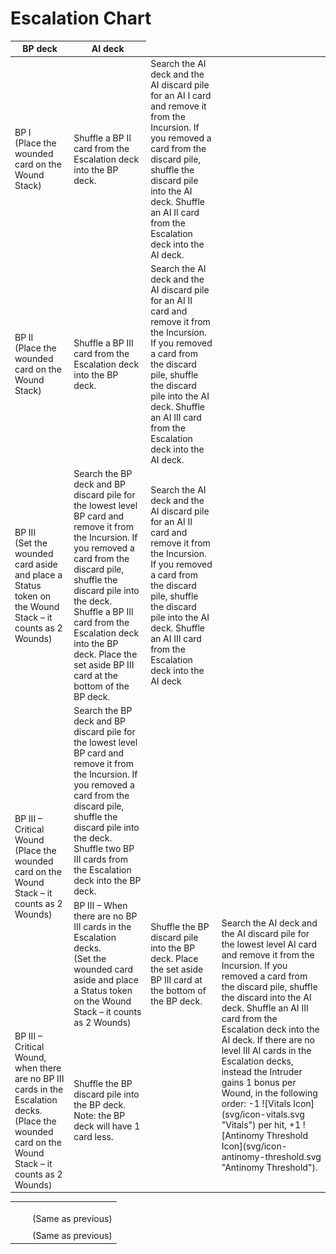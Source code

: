 # Escalation Chart

<table>
<thead>
<tr>
<thWounded cardth>
<th>BP deck</th>
<th>AI deck</th>
</tr>
<thead>
<tbody>
<tr>
<td>
BP I <br> (Place the wounded card on the Wound Stack)
</td>
<td>
Shuffle a BP II card from the Escalation deck into the BP deck.
</td>
<td>
Search the AI deck and the AI discard pile for an AI I card and remove it from the Incursion. If you removed a card from the discard pile, shuffle the discard pile into the AI deck. Shuffle an AI II card from the Escalation deck into the AI deck.
</td>
</tr>
<tr>
<td>
BP II <br> (Place the wounded card on the Wound Stack)
</td>
<td>
Shuffle a BP III card from the Escalation deck into the BP deck.
</td>
<td>
Search the AI deck and the AI discard pile for an AI II  card and remove it from the Incursion. If you removed a card from the discard pile, shuffle the discard pile into the AI deck. Shuffle an AI III card from the Escalation deck into the AI deck.
</td>
</tr>
<tr>
<td>
BP III <br> (Set the wounded card aside and place a Status token on the Wound Stack – it counts as 2 Wounds)
</td>
<td>
Search the BP deck and BP discard pile for the lowest level BP card and remove it from the Incursion. If you removed a card from the discard pile, shuffle the discard pile into the deck. Shuffle a BP III card from the Escalation deck into the BP deck. Place the set aside BP III card at the bottom of the BP deck.
</td>
<td>
Search the AI deck and the AI discard pile for an AI II card and remove it from the Incursion. If you removed a card from the discard pile, shuffle the discard pile into the AI deck. Shuffle an AI III card from the Escalation deck into the AI deck
</td>
</tr>
<tr>
<td rowspan="2">
BP III – Critical Wound <br> (Place the wounded card on the Wound Stack – it counts as 2 Wounds)
</td>
<td>
Search the BP deck and BP discard pile for the lowest level BP card and remove it from the Incursion. If you removed a card from the discard pile, shuffle the discard pile into the deck. Shuffle two BP III cards from the Escalation deck into the BP deck.
</td>
</tr>
<tr>
<td>
BP III – When there are no BP III cards in the Escalation decks. <br> (Set the wounded card aside and place a Status token on the Wound Stack – it counts as 2 Wounds)
</td>
<td>
Shuffle the BP discard pile into the BP deck. Place the set aside BP III card at the bottom of the BP deck.
</td>
<td rowspan="2">
Search the AI deck and the AI discard pile for the lowest level AI card and remove it from the Incursion. If you removed a card from the discard pile, shuffle the discard into the AI deck. Shuffle an AI III card from the Escalation deck into the AI deck. If there are no level III AI cards in the Escalation decks, instead the Intruder gains 1 bonus per Wound, in the following order: -1 ![Vitals Icon](svg/icon-vitals.svg "Vitals") per hit, +1 ![Antinomy Threshold Icon](svg/icon-antinomy-threshold.svg "Antinomy Threshold").
</td>
</tr>
<tr>
<td>
BP III – Critical Wound, when there are no BP III cards in the Escalation decks. <br> (Place the wounded card on the Wound Stack – it counts as 2 Wounds)
</td>
<td>
Shuffle the BP discard pile into the BP deck. <br> Note: the BP deck will have 1 card less.
</td>
</tr>
</tbody>
</table>

| |  | |
|:---:|:---:|:---:|
|||
||||
||||
|||(Same as previous)|
||||
|||(Same as previous)|